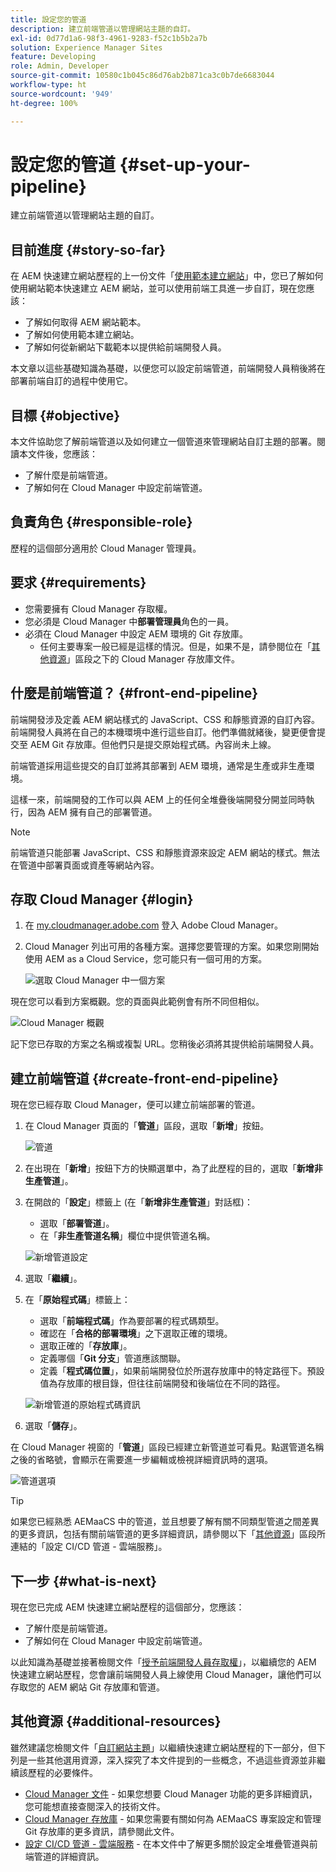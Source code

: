 ```yaml
---
title: 設定您的管道
description: 建立前端管道以管理網站主題的自訂。
exl-id: 0d77d1a6-98f3-4961-9283-f52c1b5b2a7b
solution: Experience Manager Sites
feature: Developing
role: Admin, Developer
source-git-commit: 10580c1b045c86d76ab2b871ca3c0b7de6683044
workflow-type: ht
source-wordcount: '949'
ht-degree: 100%

---
```


# 設定您的管道 {#set-up-your-pipeline}

建立前端管道以管理網站主題的自訂。

## 目前進度 {#story-so-far}

在 AEM 快速建立網站歷程的上一份文件「[使用範本建立網站](create-site.md)」中，您已了解如何使用網站範本快速建立 AEM 網站，並可以使用前端工具進一步自訂，現在您應該：

* 了解如何取得 AEM 網站範本。
* 了解如何使用範本建立網站。
* 了解如何從新網站下載範本以提供給前端開發人員。

本文章以這些基礎知識為基礎，以便您可以設定前端管道，前端開發人員稍後將在部署前端自訂的過程中使用它。

## 目標 {#objective}

本文件協助您了解前端管道以及如何建立一個管道來管理網站自訂主題的部署。閱讀本文件後，您應該：

* 了解什麼是前端管道。
* 了解如何在 Cloud Manager 中設定前端管道。

## 負責角色 {#responsible-role}

歷程的這個部分適用於 Cloud Manager 管理員。

## 要求 {#requirements}

* 您需要擁有 Cloud Manager 存取權。
* 您必須是 Cloud Manager 中&#x200B;**部署管理員**&#x200B;角色的一員。
* 必須在 Cloud Manager 中設定 AEM 環境的 Git 存放庫。
   * 任何主要專案一般已經是這樣的情況。但是，如果不是，請參閱位在「[其他資源](#additional-resources)」區段之下的 Cloud Manager 存放庫文件。

## 什麼是前端管道？ {#front-end-pipeline}

前端開發涉及定義 AEM 網站樣式的 JavaScript、CSS 和靜態資源的自訂內容。前端開發人員將在自己的本機環境中進行這些自訂。他們準備就緒後，變更便會提交至 AEM Git 存放庫。但他們只是提交原始程式碼。內容尚未上線。

前端管道採用這些提交的自訂並將其部署到 AEM 環境，通常是生產或非生產環境。

這樣一來，前端開發的工作可以與 AEM 上的任何全堆疊後端開發分開並同時執行，因為 AEM 擁有自己的部署管道。

>[!NOTE]
>
>前端管道只能部署 JavaScript、CSS 和靜態資源來設定 AEM 網站的樣式。無法在管道中部署頁面或資產等網站內容。

## 存取 Cloud Manager {#login}

1. 在 [my.cloudmanager.adobe.com](https://my.cloudmanager.adobe.com/) 登入 Adobe Cloud Manager。

1. Cloud Manager 列出可用的各種方案。選擇您要管理的方案。如果您剛開始使用 AEM as a Cloud Service，您可能只有一個可用的方案。

   ![選取 Cloud Manager 中一個方案](assets/cloud-manager-select-program.png)

現在您可以看到方案概觀。您的頁面與此範例會有所不同但相似。

![Cloud Manager 概觀](assets/cloud-manager-overview.png)

記下您已存取的方案之名稱或複製 URL。您稍後必須將其提供給前端開發人員。

## 建立前端管道 {#create-front-end-pipeline}

現在您已經存取 Cloud Manager，便可以建立前端部署的管道。

1. 在 Cloud Manager 頁面的「**管道**」區段，選取「**新增**」按鈕。

   ![管道](assets/pipelines-add.png)

1. 在出現在「**新增**」按鈕下方的快顯選單中，為了此歷程的目的，選取「**新增非生產管道**」。

1. 在開啟的「**設定**」標籤上 (在「**新增非生產管道**」對話框)：
   * 選取「**部署管道**」。
   * 在「**非生產管道名稱**」欄位中提供管道名稱。

   ![新增管道設定](assets/add-pipeline-configuration.png)

1. 選取「**繼續**」。

1. 在「**原始程式碼**」標籤上：
   * 選取「**前端程式碼**」作為要部署的程式碼類型。
   * 確認在「**合格的部署環境**」之下選取正確的環境。
   * 選取正確的「**存放庫**」。
   * 定義哪個「**Git 分支**」管道應該關聯。
   * 定義「**程式碼位置**」，如果前端開發位於所選存放庫中的特定路徑下。預設值為存放庫的根目錄，但往往前端開發和後端位在不同的路徑。

   ![新增管道的原始程式碼資訊](assets/add-pipeline-source-code.png)

1. 選取「**儲存**」。

在 Cloud Manager 視窗的「**管道**」區段已經建立新管道並可看見。點選管道名稱之後的省略號，會顯示在需要進一步編輯或檢視詳細資訊時的選項。

![管道選項](assets/new-pipeline.png)

>[!TIP]
>
>如果您已經熟悉 AEMaaCS 中的管道，並且想要了解有關不同類型管道之間差異的更多資訊，包括有關前端管道的更多詳細資訊，請參閱以下「[其他資源](#additional-resources)」區段所連結的「設定 CI/CD 管道 - 雲端服務」。

## 下一步 {#what-is-next}

現在您已完成 AEM 快速建立網站歷程的這個部分，您應該：

* 了解什麼是前端管道。
* 了解如何在 Cloud Manager 中設定前端管道。

以此知識為基礎並接著檢閱文件「[授予前端開發人員存取權](grant-access.md)」，以繼續您的 AEM 快速建立網站歷程，您會讓前端開發人員上線使用 Cloud Manager，讓他們可以存取您的 AEM 網站 Git 存放庫和管道。

## 其他資源 {#additional-resources}

雖然建議您檢閱文件「[自訂網站主題](customize-theme.md)」以繼續快速建立網站歷程的下一部分，但下列是一些其他選用資源，深入探究了本文件提到的一些概念，不過這些資源並非繼續該歷程的必要條件。

* [Cloud Manager 文件](https://experienceleague.adobe.com/docs/experience-manager-cloud-service/onboarding/onboarding-concepts/cloud-manager-introduction.html?lang=zh-Hant) - 如果您想要 Cloud Manager 功能的更多詳細資訊，您可能想直接查閱深入的技術文件。
* [Cloud Manager 存放庫](/help/implementing/cloud-manager/managing-code/managing-repositories.md) - 如果您需要有關如何為 AEMaaCS 專案設定和管理 Git 存放庫的更多資訊，請參閱此文件。
* [設定 CI/CD 管道 - 雲端服務](/help/implementing/cloud-manager/configuring-pipelines/introduction-ci-cd-pipelines.md) - 在本文件中了解更多關於設定全堆疊管道與前端管道的詳細資訊。
